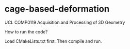 # cage-based-deformation
UCL COMP0119 Acquisition and Processing of 3D Geometry

How to run the code?

Load CMakeLists.txt first. Then compile and run.
